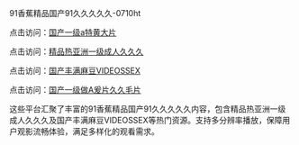 91香蕉精品国产91久久久久久-0710ht

点击访问：<a href="https://heiliaozj3tjd.pages.dev">国产一级a特黄大片</a>

点击访问：<a href="https://heiliaoga6s9v.pages.dev">精品热亚洲一级成人久久久</a>

点击访问：<a href="https://heiliaowzu4ur.pages.dev">国产丰满麻豆VIDEOSSEX</a>

点击访问：<a href="https://heiliaoxwd5i8.pages.dev">国产一级做A爰片久久毛片</a>

这些平台汇聚了丰富的91香蕉精品国产91久久久久久内容，包含精品热亚洲一级成人久久久及国产丰满麻豆VIDEOSSEX等热门资源。支持多分辨率播放，保障用户观影流畅体验，满足多样化的观看需求。

<span style="display:none;">[Canonical link]()</span>
